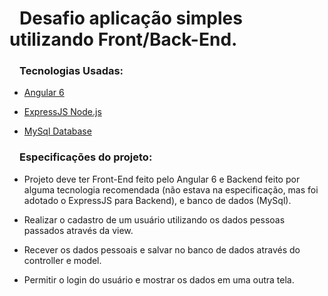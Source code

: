 <h1><svg aria-hidden="true" class="octicon octicon-link" height="16" version="1.1" viewBox="0 0 16 16" width="16"></svg></a>Desafio aplicação simples utilizando Front/Back-End.</h1>
<h3><svg aria-hidden="true" class="octicon octicon-link" height="16" version="1.1" viewBox="0 0 16 16" width="16"></svg></a>Tecnologias Usadas: </h3>

<ul>
  <li>
    <p><a href="https://angular.io/" target="_blank">Angular 6</a></p>
  </li>
  <li>
    <p><a href="http://expressjs.com/pt-br/" target="_blank">ExpressJS Node.js</a></p>
  </li>
  <li>
    <p><a href="https://www.mysql.com/" target="_blank">MySql Database</a></p>
  </li>
</ul>

<h3><svg aria-hidden="true" class="octicon octicon-link" height="16" version="1.1" viewBox="0 0 16 16" width="16"></svg></a>Especificações do projeto: </h3>
<ul>
  <li>
    <p>Projeto deve ter Front-End feito pelo Angular 6 e Backend feito por alguma tecnologia recomendada (não estava na especificação, mas foi adotado o ExpressJS para Backend), e banco de dados (MySql).</p>
  </li>
  <li>
    <p>Realizar o cadastro de um usuário utilizando os dados pessoas passados através da view.</p>
  </li>
  <li>
    <p>Recever os dados pessoais e salvar no banco de dados através do controller e model.</p>
  </li>
  <li>
    <p>Permitir o login do usuário e mostrar os dados em uma outra tela.</p>
  </li>
</ul>

